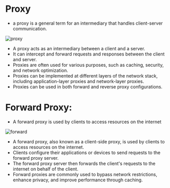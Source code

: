 # Proxy

* a proxy is a general term for an intermediary that handles client-server communication. 

![proxy](https://github.com/hojat-gazestani/DevOps/blob/main/haproxy/pictures/01-proxy.jpg)

- A proxy acts as an intermediary between a client and a server.
- It can intercept and forward requests and responses between the client and server.
- Proxies are often used for various purposes, such as caching, security, and network optimization.
- Proxies can be implemented at different layers of the network stack, including application-layer proxies and network-layer proxies.
- Proxies can be used in both forward and reverse proxy configurations.

# Forward Proxy:

* A forward proxy is used by clients to access resources on the internet

![forward]()

- A forward proxy, also known as a client-side proxy, is used by clients to access resources on the internet.
- Clients configure their applications or devices to send requests to the forward proxy server.
- The forward proxy server then forwards the client's requests to the internet on behalf of the client.
- Forward proxies are commonly used to bypass network restrictions, enhance privacy, and improve performance through caching.